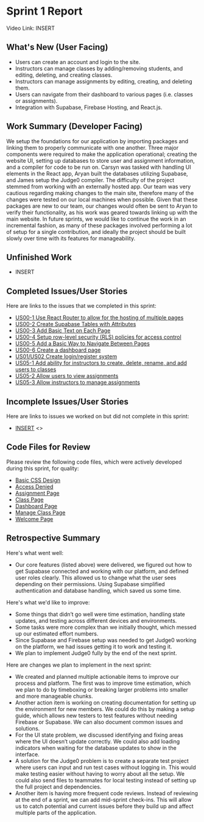 # Sprint 1 Report 
Video Link: INSERT

## What's New (User Facing)
 * Users can create an account and login to the site.
 * Instructors can manage classes by adding/removing students, and editing, deleting, and creating classes.
 * Instructors can manage assignments by editing, creating, and deleting them.
 * Users can navigate from their dashboard to various pages (i.e. classes or assignments).
 * Integration with Supabase, Firebase Hosting, and React.js.

## Work Summary (Developer Facing)
We setup the foundations for our application by importing packages and linking them to properly communicate with one another. Three major components were required to make the application operational; creating the website UI, setting up databases to store user and assignment information, and a compiler for code to be run on. Carsyn was tasked with handling UI elements in the React app, Aryan built the databases utilizing Supabase, and James setup the Judge0 compiler. The difficulty of the project stemmed from working with an externally hosted app. Our team was very cautious regarding making changes to the main site, therefore many of the changes were tested on our local machines when possible. Given that these packages are new to our team, our changes would often be sent to Aryan to verify their functionality, as his work was geared towards linking up with the main website. In future sprints, we would like to continue the work in an incremental fashion, as many of these packages involved performing a lot of setup for a single contribution, and ideally the project should be built slowly over time with its features for manageability.

## Unfinished Work
* INSERT

## Completed Issues/User Stories
Here are links to the issues that we completed in this sprint:
 * [US00-1 Use React Router to allow for the hosting of multiple pages](https://github.com/aryputh/hackassign-project/issues/4)
 * [US00-2 Create Supabase Tables with Attributes](https://github.com/aryputh/hackassign-project/issues/7)
 * [US00-3 Add Basic Text on Each Page](https://github.com/aryputh/hackassign-project/issues/6)
 * [US00-4 Setup row-level security (RLS) policies for access control](https://github.com/aryputh/hackassign-project/issues/10)
 * [US00-5 Add a Basic Way to Navigate Between Pages](https://github.com/aryputh/hackassign-project/issues/5)
 * [US00-6 Create a dashboard page](https://github.com/aryputh/hackassign-project/issues/11)
 * [US01/US02 Create login/register system](https://github.com/aryputh/hackassign-project/issues/13)
 * [US05-1 Add ability for instructors to create, delete, rename, and add users to classes](https://github.com/aryputh/hackassign-project/issues/16)
 * [US05-2 Allow users to view assignments](https://github.com/aryputh/hackassign-project/issues/17)
 * [US05-3 Allow instructors to manage assignments](https://github.com/aryputh/hackassign-project/issues/18)
 
## Incomplete Issues/User Stories
Here are links to issues we worked on but did not complete in this sprint:
 * [INSERT](INSERT) <<INSERT EXPLANATION WHY ISSUE NOT COMPLETE>>

## Code Files for Review
Please review the following code files, which were actively developed during this sprint, for quality:
 * [Basic CSS Design](https://github.com/aryputh/hackassign-project/blob/main/frontend/src/styles/global.css)
 * [Access Denied](https://github.com/aryputh/hackassign-project/blob/main/frontend/src/pages/AccessDenied.js)
 * [Assignment Page](https://github.com/aryputh/hackassign-project/blob/main/frontend/src/pages/AssignmentPage.js)
 * [Class Page](https://github.com/aryputh/hackassign-project/blob/main/frontend/src/pages/ClassPage.js)
 * [Dashboard Page](https://github.com/aryputh/hackassign-project/blob/main/frontend/src/pages/Dashboard.js)
 * [Manage Class Page](https://github.com/aryputh/hackassign-project/blob/main/frontend/src/pages/ManageClass.js)
 * [Welcome Page](https://github.com/aryputh/hackassign-project/blob/main/frontend/src/pages/Welcome.js)
 
## Retrospective Summary
Here's what went well:
* Our core features (listed above) were delivered, we figured out how to get Supabase connected and working with our platform, and defined user roles clearly. This allowed us to change what the user sees depending on their permissions. Using Supabase simplified authentication and database handling, which saved us some time.
 
Here's what we'd like to improve:
* Some things that didn’t go well were time estimation, handling state updates, and testing across different devices and environments.
 * Some tasks were more complex than we initially thought, which messed up our estimated effort numbers.
 * Since Supabase and Firebase setup was needed to get Judge0 working on the platform, we had issues getting it to work and testing it.
 * We plan to implement Judge0 fully by the end of the next sprint.
 
Here are changes we plan to implement in the next sprint:
* We created and planned multiple actionable items to improve our process and platform. The first was to improve time estimation, which we plan to do by timeboxing or breaking larger problems into smaller and more manageable chunks.
* Another action item is working on creating documentation for setting up the environment for new members. We could do this by making a setup guide, which allows new testers to test features without needing Firebase or Supabase. We can also document common issues and solutions.
* For the UI state problem, we discussed identifying and fixing areas where the UI doesn’t update correctly. We could also add loading indicators when waiting for the database updates to show in the interface.
* A solution for the Judge0 problem is to create a separate test project where users can input and run test cases without logging in. This would make testing easier without having to worry about all the setup. We could also send files to teammates for local testing instead of setting up the full project and dependencies.
* Another item is having more frequent code reviews. Instead of reviewing at the end of a sprint, we can add mid-sprint check-ins. This will allow us to catch potential and current issues before they build up and affect multiple parts of the application.
